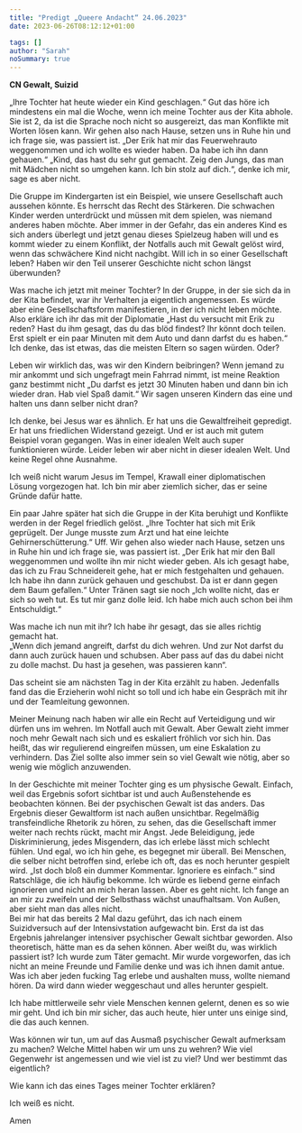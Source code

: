 ```yaml
---
title: "Predigt „Queere Andacht“ 24.06.2023"
date: 2023-06-26T08:12:12+01:00

tags: []
author: "Sarah"
noSummary: true
---
```

**CN Gewalt, Suizid**

„Ihre Tochter hat heute wieder ein Kind geschlagen.“ Gut das höre ich mindestens ein mal die Woche, wenn ich meine Tochter aus der Kita abhole. Sie ist 2, da ist die Sprache noch nicht so ausgereizt, das man Konflikte mit Worten lösen kann. Wir gehen also nach Hause, setzen uns in Ruhe hin und ich frage sie, was passiert ist. „Der Erik hat mir das Feuerwehrauto weggenommen und ich wollte es wieder haben. Da habe ich ihn dann gehauen.“ „Kind, das hast du sehr gut gemacht. Zeig den Jungs, das man mit Mädchen nicht so umgehen kann. Ich bin stolz auf dich.“, denke ich mir, sage es aber nicht.
<!--more-->
Die Gruppe im Kindergarten ist ein Beispiel, wie unsere Gesellschaft auch aussehen könnte. Es herrscht das Recht des Stärkeren. Die schwachen Kinder werden unterdrückt und müssen mit dem spielen, was niemand anderes haben möchte. Aber immer in der Gefahr, das ein anderes Kind es sich anders überlegt und jetzt genau dieses Spielzeug haben will und es kommt wieder zu einem Konflikt, der Notfalls auch mit Gewalt gelöst wird, wenn das schwächere Kind nicht nachgibt. Will ich in so einer Gesellschaft leben? Haben wir den Teil unserer Geschichte nicht schon längst überwunden?

Was mache ich jetzt mit meiner Tochter? In der Gruppe, in der sie sich da in der Kita befindet, war ihr Verhalten ja eigentlich angemessen. Es würde aber eine Gesellschaftsform manifestieren, in der ich nicht leben möchte. Also erkläre ich ihr das mit der Diplomatie „Hast du versucht mit Erik zu reden? Hast du ihm gesagt, das du das blöd findest? Ihr könnt doch teilen. Erst spielt er ein paar Minuten mit dem Auto und dann darfst du es haben.“ Ich denke, das ist etwas, das die meisten Eltern so sagen würden. Oder?

Leben wir wirklich das, was wir den Kindern beibringen? Wenn jemand zu mir ankommt und sich ungefragt mein Fahrrad nimmt, ist meine Reaktion ganz bestimmt nicht „Du darfst es jetzt 30 Minuten haben und dann bin ich wieder dran. Hab viel Spaß damit.“ Wir sagen unseren Kindern das eine und halten uns dann selber nicht dran?

Ich denke, bei Jesus war es ähnlich. Er hat uns die Gewaltfreiheit gepredigt. Er hat uns friedlichen Widerstand gezeigt. Und er ist auch mit gutem Beispiel voran gegangen. Was in einer idealen Welt auch super funktionieren würde. Leider leben wir aber nicht in dieser idealen Welt. Und keine Regel ohne Ausnahme.

Ich weiß nicht warum Jesus im Tempel, Krawall einer diplomatischen Lösung vorgezogen hat. Ich bin mir aber ziemlich sicher, das er seine Gründe dafür hatte.

Ein paar Jahre später hat sich die Gruppe in der Kita beruhigt und Konflikte werden in der Regel friedlich gelöst. „Ihre Tochter hat sich mit Erik geprügelt. Der Junge musste zum Arzt und hat eine leichte Gehirnerschütterung.“ Uff. Wir gehen also wieder nach Hause, setzen uns in Ruhe hin und ich frage sie, was passiert ist. „Der Erik hat mir den Ball weggenommen und wollte ihn mir nicht wieder geben. Als ich gesagt habe, das ich zu Frau Schneidereit gehe, hat er mich festgehalten und gehauen. Ich habe ihn dann zurück gehauen und geschubst. Da ist er dann gegen dem Baum gefallen.“ Unter Tränen sagt sie noch „Ich wollte nicht, das er sich so weh tut. Es tut mir ganz dolle leid. Ich habe mich auch schon bei ihm Entschuldigt.“

Was mache ich nun mit ihr? Ich habe ihr gesagt, das sie alles richtig gemacht hat.  
„Wenn dich jemand angreift, darfst du dich wehren. Und zur Not darfst du dann auch zurück hauen und schubsen. Aber pass auf das du dabei nicht zu dolle machst. Du hast ja gesehen, was passieren kann“.

Das scheint sie am nächsten Tag in der Kita erzählt zu haben. Jedenfalls fand das die Erzieherin wohl nicht so toll und ich habe ein Gespräch mit ihr und der Teamleitung gewonnen.

Meiner Meinung nach haben wir alle ein Recht auf Verteidigung und wir dürfen uns im wehren. Im Notfall auch mit Gewalt. Aber Gewalt zieht immer noch mehr Gewalt nach sich und es eskaliert fröhlich vor sich hin. Das heißt, das wir regulierend eingreifen müssen, um eine Eskalation zu verhindern. Das Ziel sollte also immer sein so viel Gewalt wie nötig, aber so wenig wie möglich anzuwenden.

In der Geschichte mit meiner Tochter ging es um physische Gewalt. Einfach, weil das Ergebnis sofort sichtbar ist und auch Außenstehende es beobachten können. Bei der psychischen Gewalt ist das anders. Das Ergebnis dieser Gewaltform ist nach außen unsichtbar. Regelmäßig transfeindliche Rhetorik zu hören, zu sehen, das die Gesellschaft immer weiter nach rechts rückt, macht mir Angst. Jede Beleidigung, jede Diskriminierung, jedes Misgendern, das ich erlebe lässt mich schlecht fühlen. Und egal, wo ich hin gehe, es begegnet mir überall. Bei Menschen, die selber nicht betroffen sind, erlebe ich oft, das es noch herunter gespielt wird. „Ist doch bloß ein dummer Kommentar. Ignoriere es einfach.“ sind Ratschläge, die ich häufig bekomme. Ich würde es liebend gerne einfach ignorieren und nicht an mich heran lassen. Aber es geht nicht. Ich fange an an mir zu zweifeln und der Selbsthass wächst unaufhaltsam. Von Außen, aber sieht man das alles nicht.  
Bei mir hat das bereits 2 Mal dazu geführt, das ich nach einem Suizidversuch auf der Intensivstation aufgewacht bin. Erst da ist das Ergebnis jahrelanger intensiver psychischer Gewalt sichtbar geworden. Also theoretisch, hätte man es da sehen können. Aber weißt du, was wirklich passiert ist? Ich wurde zum Täter gemacht. Mir wurde vorgeworfen, das ich nicht an meine Freunde und Familie denke und was ich ihnen damit antue. Was ich aber jeden fucking Tag erlebe und aushalten muss, wollte niemand hören. Da wird dann wieder weggeschaut und alles herunter gespielt.

Ich habe mittlerweile sehr viele Menschen kennen gelernt, denen es so wie mir geht. Und ich bin mir sicher, das auch heute, hier unter uns einige sind, die das auch kennen.

Was können wir tun, um auf das Ausmaß psychischer Gewalt aufmerksam zu machen? Welche Mittel haben wir um uns zu wehren? Wie viel Gegenwehr ist angemessen und wie viel ist zu viel? Und wer bestimmt das eigentlich?

Wie kann ich das eines Tages meiner Tochter erklären?

Ich weiß es nicht.

Amen
